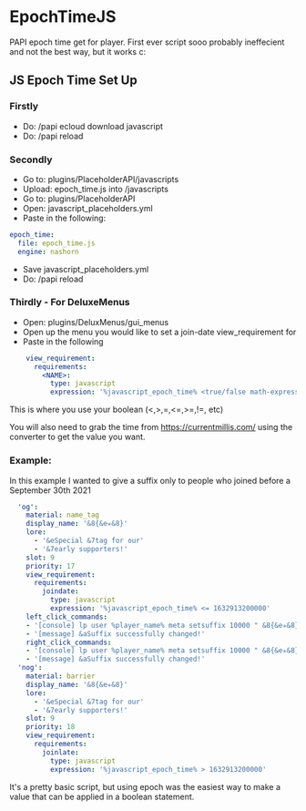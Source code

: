 # EpochTimeJS
PAPI epoch time get for player. First ever script sooo probably ineffecient and not the best way, but it works c:

## JS Epoch Time Set Up
### Firstly
- Do: /papi ecloud download javascript
- Do: /papi reload

### Secondly
- Go to: plugins/PlaceholderAPI/javascripts
- Upload: epoch_time.js into /javascripts
- Go to: plugins/PlaceholderAPI
- Open: javascript_placeholders.yml
- Paste in the following:
```yml
epoch_time:
  file: epoch_time.js
  engine: nashorn
```

- Save javascript_placeholders.yml
- Do: /papi reload

### Thirdly - For DeluxeMenus
- Open: plugins/DeluxMenus/gui_menus
- Open up the menu you would like to set a join-date view_requirement for
- Paste in the following
```yml
    view_requirement:
      requirements:
        <NAME>:
          type: javascript
          expression: '%javascript_epoch_time% <true/false math-expression>'
```
This is where you use your boolean (<,>,=,<=,>=,!=, etc)

You will also need to grab the time from https://currentmillis.com/ using the converter to get the value you want.


### Example:
In this example I wanted to give a suffix only to people who joined before a September 30th 2021
```yml
  'og':
    material: name_tag
    display_name: '&8{&e✯&8}'
    lore:
      - '&eSpecial &7tag for our'
      - '&7early supporters!'
    slot: 9
    priority: 17
    view_requirement:
      requirements:
        joindate:
          type: javascript
          expression: '%javascript_epoch_time% <= 1632913200000'
    left_click_commands:
    - '[console] lp user %player_name% meta setsuffix 10000 " &8{&e✯&8}"'
    - '[message] &aSuffix successfully changed!'
    right_click_commands:
    - '[console] lp user %player_name% meta setsuffix 10000 " &8{&e✯&8}"'
    - '[message] &aSuffix successfully changed!'
  'nog':
    material: barrier
    display_name: '&8{&e✯&8}'
    lore:
      - '&eSpecial &7tag for our'
      - '&7early supporters!'
    slot: 9
    priority: 18
    view_requirement:
      requirements:
        joinlate:
          type: javascript
          expression: '%javascript_epoch_time% > 1632913200000'
```


It's a pretty basic script, but using epoch was the easiest way to make a value that can be applied in a boolean statement.
